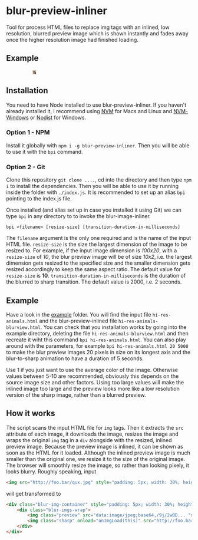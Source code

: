 <script>
    function onImgLoad(img) {
        //img.classList.add('loaded');
        img.style.opacity = 1;
        setTimeout(()=>{img.parentNode.children[0].remove()}, 2000);
    }
</script>

# blur-preview-inliner
Tool for process HTML files to replace img tags with an inlined, low resolution, blurred preview image which is shown instantly and fades away once the higher resolution image had finished loading.

## Example
<div style="padding: 5px; width: 30%; height: auto; position: relative; padding: 0 !important;">
    <div style="display: flex; align-items: center; justify-content: center;">
        <img style="position: absolute; transition: height .5s, width .5s;" src="data:image/jpeg;base64,/9j/2wBDAAYEBQYFBAYGBQYHBwYIChAKCgkJChQODwwQFxQYGBcUFhYaHSUfGhsjHBYWICwgIyYnKSopGR8tMC0oMCUoKSj/2wBDAQcHBwoIChMKChMoGhYaKCgoKCgoKCgoKCgoKCgoKCgoKCgoKCgoKCgoKCgoKCgoKCgoKCgoKCgoKCgoKCgoKCj/wAARCAAKAAoDASIAAhEBAxEB/8QAFgABAQEAAAAAAAAAAAAAAAAAAgUH/8QAIxAAAgAFAwUBAAAAAAAAAAAAAQIAAwQRIQUHEgYTIjGRgf/EABQBAQAAAAAAAAAAAAAAAAAAAAT/xAAXEQEBAQEAAAAAAAAAAAAAAAABAEEh/9oADAMBAAIRAxEAPwC3uD36LX6xFqAkhSW4iZcZ8jcfYVJuD0wlLJWZ04zOqKGN1ybQtx5sy2upzbh3h43xkC+PwfBGZH2YGg5Kzt//2Q==">
        <img style="opacity: 0; transition: 1s;" onload="onImgLoad(this)" src="https://melaniekillingervowell.files.wordpress.com/2011/11/lion-wild-animal-sanctuary.jpeg"> 
    </div>
</div>

## Installation
You need to have Node installed to use blur-preview-inliner. If you haven't already installed it, I recommend using [NVM](https://github.com/creationix/nvm) for Macs and Linux and [NVM-Windows](https://github.com/coreybutler/nvm-windows) or [Nodist](https://github.com/marcelklehr/nodist) for Windows.
### Option 1 - NPM
Install it globally with `npm i -g blur-preview-inliner`. Then you will be able to use it with the `bpi` command.
### Option 2 - Git
Clone this repository `git clone ....`, cd into the directory and then type `npm i` to install the dependencies. Then you will be able to use it by running inside the folder with `./index.js`. It is recommended to set up an alias `bpi` pointing to the index.js file.

Once installed (and alias set up in case you installed it using Git) we can type `bpi` in any directory to to invoke the blur-image-inliner.

```
bpi <filename> [resize-size] [transition-duration-in-milliseconds]
```

The `filename` argument is the only one required and is the name of the input HTML file.
`resize-size` is the size the largest dimension of the image to be resized to. For example, if the input image dimension is *100x20*, with a `resize-size` of *10*, the blur preview image will be of size *10x2*, i.e. the largest dimension gets resized to the specified size and the smaller dimension gets resized accordingly to keep the same aspect ratio. The default value for `resize-size` is **10**.
`transition-duration-in-milliseconds` is the duration of the blurred to sharp transition. The default value is 2000, i.e. 2 seconds.

## Example
Have a look in the [example](https://github.com/redpandatronicsuk/blur-preview-inliner/tree/master/example) folder. You will find the input file `hi-res-animals.html` and the blur-preview-inlined file `hi-res-animals-blurview.html`. You can check that you installation works by going into the example directory, deleting the file `hi-res-animals-blurview.html` and then recreate it wiht this command `bpi hi-res-animals.html`. You can also play around with the parameters, for example `bpi hi-res-animals.html 20 5000` to make the blur preview images 20 pixels in size on its longest axis and the blur-to-sharp animation to have a duration of 5 seconds.

Use 1 if you just want to use the average color of the image. Otherwise values between 5-10 are recommended, obviously this depends on the source image size and other factors. Using too large values will make the inlined image too large and the preview looks more like a low resolution version of the sharp image, rather than a blurred preview.

## How it works
The script scans the input HTML file for `img` tags. Then it extracts the `src` attribute of each image, it downloads the image, resizes the image and wraps the original `img` tag in a `div` alongside with the resized, inlined preview image. Because the preview image is inlined, it can be shown as soon as the HTML for it loaded. Although the inlined preview image is much smaller than the original one, we resize it to the size of the original image. The browser will smoothly resize the image, so rather than looking pixely, it looks blurry. Roughly speaking, input

```html
<img src="http://foo.bar/qux.jpg" style="padding: 5px; width: 30%; height: auto;">
```

will get transformed to

```html
<div class="blur-img-container" style="padding: 5px; width: 30%; height: auto;">
    <div class="blur-imgs-wrap">
        <img class="preview" src="data:image/jpeg;base64,/9j/2wBD... ">
        <img class="sharp" onload="onImgLoad(this)" src="http://foo.bar/qux.jpg">
    </div>
</div>
```